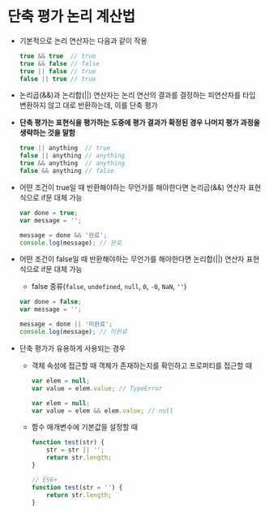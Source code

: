 # 단축 평가 논리 계산법

- 기본적으로 논리 연산자는 다음과 같이 작용

  ```javascript
  true && true	// true
  true && false	// false
  true || false	// true
  false || true	// true
  ```

- 논리곱(&&)과 논리합(||) 연산자는 논리 연산의 결과를 결정하는 피연산자를 타입 변환하지 않고 대로 반환하는데, 이를 단축 평가

- **단축 평가는 표현식을 평가하는 도중에 평가 결과가 확정된 경우 나머지 평가 과정을 생략하는 것을 말함**

  ```javascript
  true || anything	// true
  false || anything	// anything
  true && anything	// anything
  false && anything	// false
  ```

- 어떤 조건이 true일 때 반환해야하는 무언가를 해야한다면 논리곱(&&) 연산자 표현식으로 if문 대체 가능

  ```javascript
  var done = true;
  var message = '';
  
  message = done && '완료';
  console.log(message);	// 완료
  ```

- 어떤 조건이 false일 때 반환해야하는 무언가를 해야한다면 논리합(||) 연산자 표현식으로 if문 대체 가능

  - false 종류(`false`, `undefined`, `null`, `0`, `-0`, `NaN`, `''`)

  ```javascript
  var done = false;
  var message = '';
  
  message = done || '미완료';
  console.log(message);	// 미완료
  ```

- 단축 평가가 유용하게 사용되는 경우

  - 객체 속성에 접근할 때 객체가 존재하는지를 확인하고 프로퍼티를 접근할 때

    ```javascript
    var elem = null;
    var value = elem.value;	// TypeError
    ```

    ```javascript
    var elem = null;
    var value = elem && elem.value;	// null
    ```

  - 함수 매개변수에 기본값을 설정할 때

    ```javascript
    function test(str) {
        str = str || '';
        return str.length;
    }
    
    // ES6+
    function test(str = '') {
        return str.length;
    }
    ```

    

